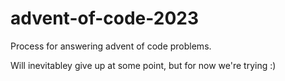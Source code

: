 # advent-of-code-2023

Process for answering advent of code problems.

Will inevitabley give up at some point, but for now we're trying :)
